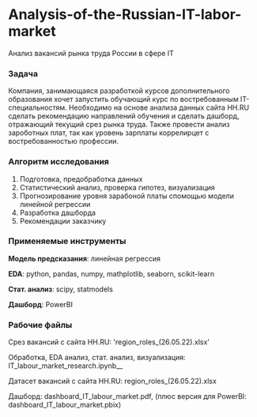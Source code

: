 # Analysis-of-the-Russian-IT-labor-market
Анализ вакансий рынка труда России в сфере IT

### Задача
Компания, занимающаяся разработкой курсов дополнительного образования хочет запустить обучающий курс по востребованным IT-специальностям.
Необходимо на основе анализа данных сайта HH.RU сделать рекомендацию направлений обучения и сделать дашборд, отражающий текущий срез рынка труда.
Также провести анализ зароботных плат, так как уровень зарплаты коррелирцет с востребованностью профессии.

### Алгоритм исследования
1. Подготовка, предобработка данных
2. Статистический анализ, проверка гипотез, визуализация
3. Прогнозирование уровня зарабоной платы спомощью модели линейной регрессии
5. Разработка дашборда
4. Рекомендации заказчику

### Применяемые инструменты
__Модель предсказания__: линейная регрессия

__EDA__: python, pandas, numpy, mathplotlib, seaborn, scikit-learn

__Стат. анализ__: scipy, statmodels

__Дашборд__: PowerBI

### Рабочие файлы
Срез вакансий с сайта HH.RU: 'region_roles_(26.05.22).xlsx'

Обработка, EDA анализ, стат. анализ, визуализация: IT_labour_market_research.ipynb__

Датасет вакансий с сайта HH.RU: region_roles_(26.05.22).xlsx

Дашборд: dashboard_IT_labour_market.pdf, (плюс версия для PowerBI: dashboard_IT_labour_market.pbix)
